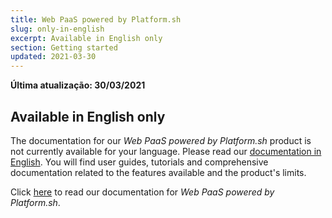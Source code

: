 ```yaml
---
title: Web PaaS powered by Platform.sh
slug: only-in-english
excerpt: Available in English only
section: Getting started
updated: 2021-03-30
---
```


**Última atualização: 30/03/2021**

## Available in English only

The documentation for our *Web PaaS powered by Platform.sh* product is not currently available for your language. Please read our [documentation in English](https://docs.ovh.com/gb/en/web-paas/). You will find user guides, tutorials and comprehensive documentation related to the features available and the product's limits. 

Click [here](https://docs.ovh.com/gb/en/web-paas/) to read our documentation for *Web PaaS powered by Platform.sh*.
